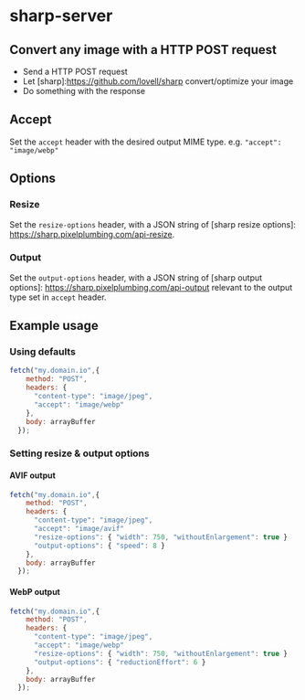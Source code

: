 # sharp-server

## Convert any image with a HTTP POST request
- Send a HTTP POST request
- Let [sharp]:https://github.com/lovell/sharp convert/optimize your image
- Do something with the response

## Accept
Set the `accept` header with the desired output MIME type.
e.g. `"accept": "image/webp"`

## Options

### Resize
Set the `resize-options` header, with a JSON string of [sharp resize options]: https://sharp.pixelplumbing.com/api-resize.

### Output
Set the `output-options` header, with a JSON string of [sharp output options]: https://sharp.pixelplumbing.com/api-output
relevant to the output type set in `accept` header. 

## Example usage
### Using defaults
```javascript
fetch("my.domain.io",{
    method: "POST",
    headers: {
      "content-type": "image/jpeg",
      "accept": "image/webp"
    },
    body: arrayBuffer
  });
```
### Setting resize & output options
#### AVIF output
```javascript
fetch("my.domain.io",{
    method: "POST",
    headers: {
      "content-type": "image/jpeg",
      "accept": "image/avif"
      "resize-options": { "width": 750, "withoutEnlargement": true }
      "output-options": { "speed": 8 }
    },
    body: arrayBuffer
  });
```

#### WebP output
```javascript
fetch("my.domain.io",{
    method: "POST",
    headers: {
      "content-type": "image/jpeg",
      "accept": "image/webp"
      "resize-options": { "width": 750, "withoutEnlargement": true }
      "output-options": { "reductionEffort": 6 }
    },
    body: arrayBuffer
  });
```
